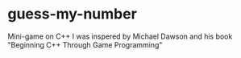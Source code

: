 # guess-my-number
Mini-game on C++
I was inspered by Michael Dawson and his book "Beginning C++ Through Game Programming"
